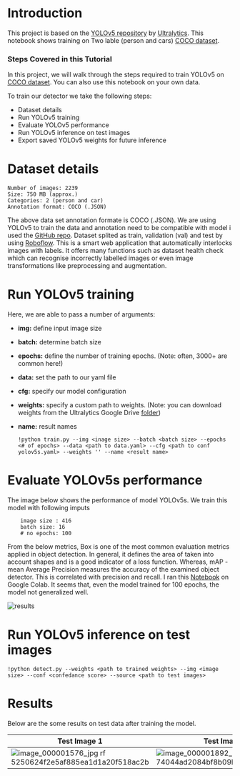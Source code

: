 # Introduction

This project is based on the [YOLOv5 repository](https://github.com/ultralytics/yolov5) by [Ultralytics](https://www.ultralytics.com/). This notebook shows training on Two lable (person and cars) [COCO dataset](https://evp-ml-data.s3.us-east-2.amazonaws.com/mlinterview/openimages-personcar/trainval.tar.gz). 

### Steps Covered in this Tutorial

In this project, we will walk through the steps required to train YOLOv5 on [COCO dataset](https://evp-ml-data.s3.us-east-2.amazonaws.com/mlinterview/openimages-personcar/trainval.tar.gz). You can also use this notebook on your own data.

To train our detector we take the following steps:

* Dataset details
* Run YOLOv5 training
* Evaluate YOLOv5 performance
* Run YOLOv5 inference on test images
* Export saved YOLOv5 weights for future inference

# Dataset details

    Number of images: 2239
    Size: 750 MB (approx.)
    Categories: 2 (person and car)
    Annotation format: COCO (.JSON)

The above data set annotation formate is COCO (.JSON). We are using YOLOv5 to train the data and annotation need to be compatible with model i used the [GitHub repo](https://github.com/pylabel-project/samples/blob/main/coco2yolov5.ipynb). Dataset splited as train, validation (val) and test by using [Roboflow](https://roboflow.com). This is a smart web application that automatically interlocks images with labels. It offers many functions such as dataset health check which can recognise incorrectly labelled images or even image transformations like preprocessing and augmentation.

# Run YOLOv5 training

Here, we are able to pass a number of arguments:
- **img:** define input image size
- **batch:** determine batch size
- **epochs:** define the number of training epochs. (Note: often, 3000+ are common here!)
- **data:** set the path to our yaml file
- **cfg:** specify our model configuration
- **weights:** specify a custom path to weights. (Note: you can download weights from the Ultralytics Google Drive [folder](https://drive.google.com/open?id=1Drs_Aiu7xx6S-ix95f9kNsA6ueKRpN2J))
- **name:** result names

      !python train.py --img <inage size> --batch <batch size> --epochs <# of epochs> --data <path to data.yaml> --cfg <path to conf yolov5s.yaml> --weights '' --name <result name> 
      
# Evaluate YOLOv5s performance

The image below shows the performance of model YOLOv5s. We train this model with following imputs
     
        image size : 416
        batch size: 16
        # no epochs: 100
     
From the below metrics, Box is one of the most common evaluation metrics applied in object detection. In general, it defines the area of taken into account shapes and is a good indicator of a loss function. Whereas, mAP - mean Average Precision measures the accuracy of the examined object detector. This is correlated with precision and recall. I ran this [Notebook](https://github.com/ajju198821/Person_Car_COCO_YOLOv5/blob/main/Person_Car_COCO_Train_YOLOv5s.ipynb) on Google Colab. It seems that, even the model trained for 100 epochs, the model not generalized well. 

![results](https://user-images.githubusercontent.com/47291136/147813544-5a629d04-b54e-4169-87c2-1d6f29749700.png)

# Run YOLOv5 inference on test images

    !python detect.py --weights <path to trained weights> --img <image size> --conf <confedance score> --source <path to test images>

# Results

Below are the some results on test data after training the model.

| Test Image 1      | Test Image 2     | Test Image 3 |
|------------|-------------|-------------|
|![image_000001576_jpg rf 5250624f2e5af885ea1d1a20f518ac2b](https://user-images.githubusercontent.com/47291136/147813946-bd3dba49-4c45-4a66-8412-2425022e7a7b.jpg) | ![image_000001892_jpg rf 74044ad2084bf8b09ba4b10f8410ac7e](https://user-images.githubusercontent.com/47291136/147814306-f0f78969-8c7c-40c7-84de-e02a93303871.jpg) |![image_000002235_jpg rf 11c93ed7c29325c2339f9e9e02cd7a5d](https://user-images.githubusercontent.com/47291136/147814355-83d897cf-6e9e-40ac-bde5-9e73d8096d78.jpg)|
